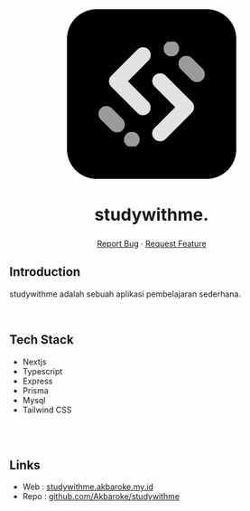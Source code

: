 <div align="center">
  <a href="">
    <img src="./frontend/public/studywithme.svg" alt="Logo" width="300">
  </a>
  <h2 style="font-size:30px;" align="center"><strong>studywithme.</strong></h2>
  <p align="center">
    <a href="https://github.com/Akbaroke/studywithme/issues">Report Bug</a>
    ·
    <a href="https://github.com/Akbaroke/studywithme/issues">Request Feature</a>
  </p>

</div>

## Introduction

studywithme adalah sebuah aplikasi pembelajaran sederhana.

<br/>

## Tech Stack

- Nextjs
- Typescript
- Express
- Prisma
- Mysql
- Tailwind CSS

<br/>


<br/>

## Links

- Web : [studywithme.akbaroke.my.id](https://studywithme.akbaroke.my.id)
- Repo : [github.com/Akbaroke/studywithme](https://github.com/Akbaroke/studywithme)
